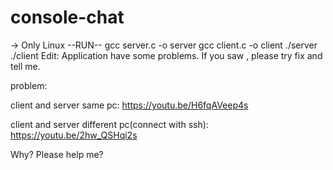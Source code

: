 # console-chat

-> Only Linux
--RUN--
gcc server.c -o server
gcc client.c -o client
 ./server
./client
Edit: Application have some problems. If you saw , please try fix and tell me. 

problem:

client and server same pc:
https://youtu.be/H6fqAVeep4s

client and server different pc(connect with ssh):
https://youtu.be/2hw_QSHqi2s

Why?  Please help me?
